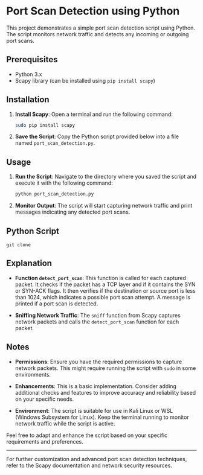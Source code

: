 # Port Scan Detection using Python

This project demonstrates a simple port scan detection script using Python. The script monitors network traffic and detects any incoming or outgoing port scans.

## Prerequisites

- Python 3.x
- Scapy library (can be installed using `pip install scapy`)

## Installation

1. **Install Scapy**: Open a terminal and run the following command:

   ```bash
   sudo pip install scapy
   ```

2. **Save the Script**: Copy the Python script provided below into a file named `port_scan_detection.py`.

## Usage

1. **Run the Script**: Navigate to the directory where you saved the script and execute it with the following command:

   ```bash
   python port_scan_detection.py
   ```

2. **Monitor Output**: The script will start capturing network traffic and print messages indicating any detected port scans.

## Python Script
 ``` git clone  ```

## Explanation

- **Function `detect_port_scan`**: This function is called for each captured packet. It checks if the packet has a TCP layer and if it contains the SYN or SYN-ACK flags. It then verifies if the destination or source port is less than 1024, which indicates a possible port scan attempt. A message is printed if a port scan is detected.

- **Sniffing Network Traffic**: The `sniff` function from Scapy captures network packets and calls the `detect_port_scan` function for each packet.

## Notes

- **Permissions**: Ensure you have the required permissions to capture network packets. This might require running the script with `sudo` in some environments.

- **Enhancements**: This is a basic implementation. Consider adding additional checks and features to improve accuracy and reliability based on your specific needs.

- **Environment**: The script is suitable for use in Kali Linux or WSL (Windows Subsystem for Linux). Keep the terminal running to monitor network traffic while the script is active.

Feel free to adapt and enhance the script based on your specific requirements and preferences.

---

For further customization and advanced port scan detection techniques, refer to the Scapy documentation and network security resources.
```

